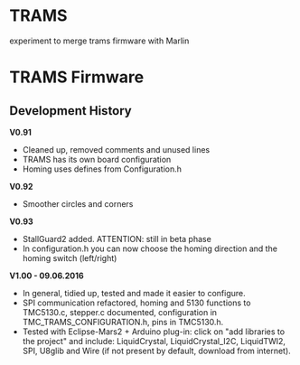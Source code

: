 # TRAMS
experiment to merge trams firmware with Marlin 


TRAMS Firmware
==============

Development History
-------------------

**V0.91**
- Cleaned up, removed comments and unused lines
- TRAMS has its own board configuration
- Homing uses defines from Configuration.h

**V0.92**
- Smoother circles and corners

**V0.93**
- StallGuard2 added. ATTENTION: still in beta phase
- In configuration.h you can now choose the homing direction and the homing switch (left/right)

**V1.00 - 09.06.2016**
- In general, tidied up, tested and made it easier to configure.
- SPI communication refactored, homing and 5130 functions to TMC5130.c, stepper.c documented, configuration in TMC_TRAMS_CONFIGURATION.h, pins in TMC5130.h.
- Tested with Eclipse-Mars2 + Arduino plug-in: click on "add libraries to the project" and include: LiquidCrystal, LiquidCrystal_I2C, LiquidTWI2, SPI, U8glib and Wire (if not present by default, download from internet).
